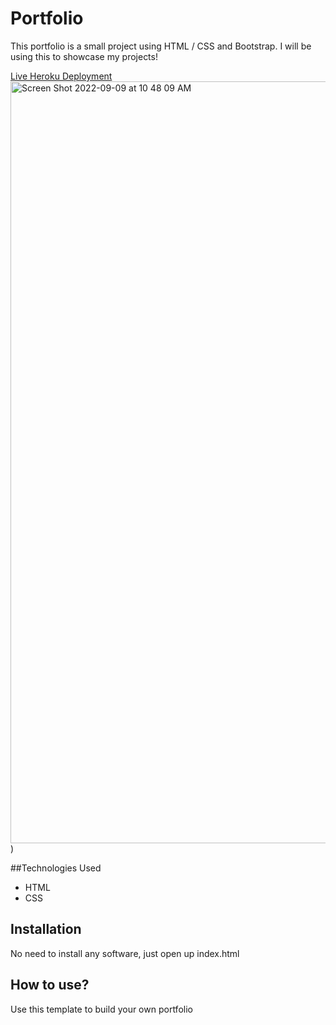 # Portfolio

This portfolio is a small project using HTML / CSS and Bootstrap. I will be using this to showcase my projects!

[Live Heroku Deployment](https://portfolio-hannahmeza.herokuapp.com/)
<img width="1219" alt="Screen Shot 2022-09-09 at 10 48 09 AM" src="https://user-images.githubusercontent.com/109645581/189413672-031083e8-6884-4ac7-9ee2-0fcbc1caa68c.png">
)

##Technologies Used

* HTML
* CSS

## Installation

No need to install any software, just open up index.html

## How to use?

Use this template to build your own portfolio
